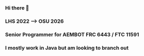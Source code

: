 ### Hi there 👋
### LHS 2022 --> OSU 2026
### Senior Programmer for AEMBOT FRC 6443 / FTC 11591
### I mostly work in Java but am looking to branch out


<!--
**TLop503/TLop503** is a ✨ _special_ ✨ repository because its `README.md` (this file) appears on your GitHub profile.

Here are some ideas to get you started:

- 🔭 I’m currently working on ...
- 🌱 I’m currently learning ...
- 👯 I’m looking to collaborate on ...
- 🤔 I’m looking for help with ...
- 💬 Ask me about ...
- 📫 How to reach me: ...
- 😄 Pronouns: ...
- ⚡ Fun fact: ...
-->
